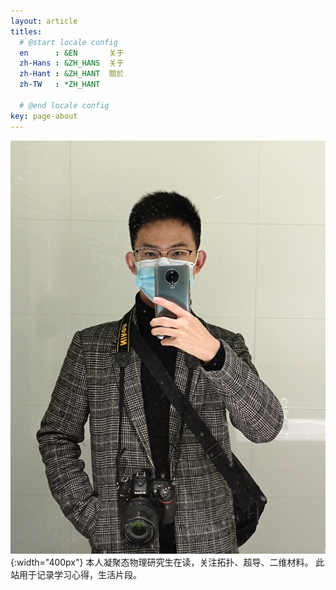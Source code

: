 ```yaml
---
layout: article
titles:
  # @start locale config
  en      : &EN       关于
  zh-Hans : &ZH_HANS  关于
  zh-Hant : &ZH_HANT  關於
  zh-TW   : *ZH_HANT

  # @end locale config
key: page-about
---
```


![Photo](/assets/about/myself.jpg){:width="400px"}
本人凝聚态物理研究生在读，关注拓扑、超导、二维材料。
此站用于记录学习心得，生活片段。




